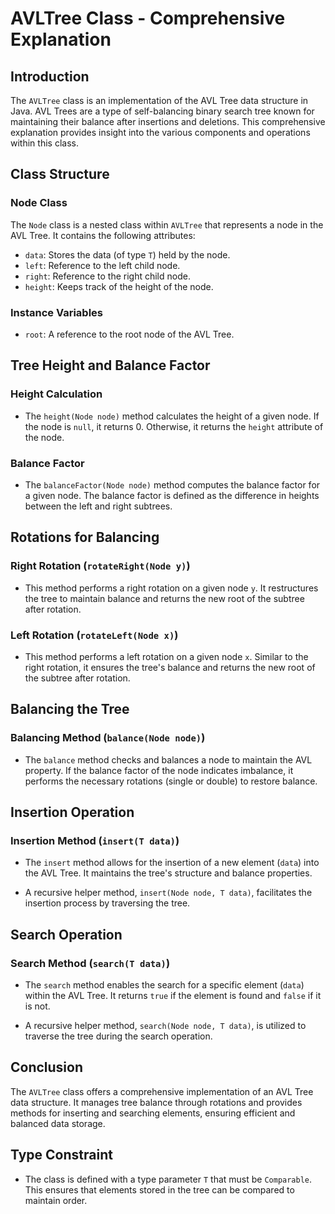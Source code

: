 # AVLTree Class - Comprehensive Explanation

## Introduction

The `AVLTree` class is an implementation of the AVL Tree data structure in Java. AVL Trees are a type of self-balancing binary search tree known for maintaining their balance after insertions and deletions. This comprehensive explanation provides insight into the various components and operations within this class.

## Class Structure

### Node Class

The `Node` class is a nested class within `AVLTree` that represents a node in the AVL Tree. It contains the following attributes:

- `data`: Stores the data (of type `T`) held by the node.
- `left`: Reference to the left child node.
- `right`: Reference to the right child node.
- `height`: Keeps track of the height of the node.

### Instance Variables

- `root`: A reference to the root node of the AVL Tree.

## Tree Height and Balance Factor

### Height Calculation

- The `height(Node node)` method calculates the height of a given node. If the node is `null`, it returns 0. Otherwise, it returns the `height` attribute of the node.

### Balance Factor

- The `balanceFactor(Node node)` method computes the balance factor for a given node. The balance factor is defined as the difference in heights between the left and right subtrees.

## Rotations for Balancing

### Right Rotation (`rotateRight(Node y)`)

- This method performs a right rotation on a given node `y`. It restructures the tree to maintain balance and returns the new root of the subtree after rotation.

### Left Rotation (`rotateLeft(Node x)`)

- This method performs a left rotation on a given node `x`. Similar to the right rotation, it ensures the tree's balance and returns the new root of the subtree after rotation.

## Balancing the Tree

### Balancing Method (`balance(Node node)`)

- The `balance` method checks and balances a node to maintain the AVL property. If the balance factor of the node indicates imbalance, it performs the necessary rotations (single or double) to restore balance.

## Insertion Operation

### Insertion Method (`insert(T data)`)

- The `insert` method allows for the insertion of a new element (`data`) into the AVL Tree. It maintains the tree's structure and balance properties.

- A recursive helper method, `insert(Node node, T data)`, facilitates the insertion process by traversing the tree.

## Search Operation

### Search Method (`search(T data)`)

- The `search` method enables the search for a specific element (`data`) within the AVL Tree. It returns `true` if the element is found and `false` if it is not.

- A recursive helper method, `search(Node node, T data)`, is utilized to traverse the tree during the search operation.

## Conclusion

The `AVLTree` class offers a comprehensive implementation of an AVL Tree data structure. It manages tree balance through rotations and provides methods for inserting and searching elements, ensuring efficient and balanced data storage.

## Type Constraint

- The class is defined with a type parameter `T` that must be `Comparable`. This ensures that elements stored in the tree can be compared to maintain order.

